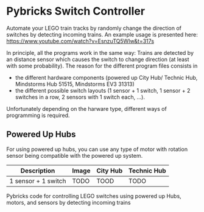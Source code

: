 # Pybricks Switch Controller
Automate your LEGO train tracks by randomly change the direction of switches by detecting incoming trains. An example usage is presented here: https://www.youtube.com/watch?v=EsnzuTQ5WIw&t=317s 

In principle, all the programs work in the same way: Trains are detected by an distance sensor which causes the switch to change direction (at least with some probability). The reason for the different program files consists in
- the different hardware components (powered up City Hub/ Technic Hub, Mindstorms Hub 51515, Mindstorms EV3 31313)
- the different possible switch layouts (1 sensor + 1 switch, 1 sensor + 2 switches in a row, 2 sensors with 1 switch each, ...).

Unfortunately depending on the harware type, different ways of programming is required. 

## Powered Up Hubs
For using powered up hubs, you can use any type of motor with rotation sensor being compatible with the powered up system. 

|Description | Image | City Hub | Technic Hub |
|-|-|-|-|
|1 sensor + 1 switch | TODO | TOOD | TODO |

Pybricks code for controlling LEGO switches using powered up Hubs, motors, and sensors by detecting incoming trains
